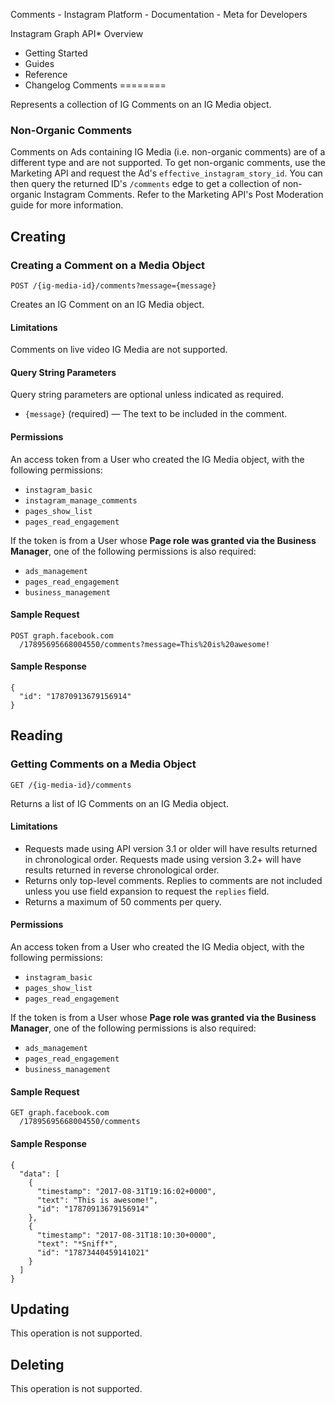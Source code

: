 Comments - Instagram Platform - Documentation - Meta for Developers

Instagram Graph API* Overview
* Getting Started
* Guides
* Reference
* Changelog
Comments
========

Represents a collection of IG Comments on an IG Media object.

### Non-Organic Comments

Comments on Ads containing IG Media (i.e. non-organic comments) are of a different type and are not supported. To get non-organic comments, use the Marketing API and request the Ad's `effective_instagram_story_id`. You can then query the returned ID's `/comments` edge to get a collection of non-organic Instagram Comments. Refer to the Marketing API's Post Moderation guide for more information.

Creating
--------

### Creating a Comment on a Media Object

`POST /{ig-media-id}/comments?message={message}`

Creates an IG Comment on an IG Media object.

#### Limitations

Comments on live video IG Media are not supported.

#### Query String Parameters

Query string parameters are optional unless indicated as required.

* `{message}` (required) — The text to be included in the comment.

#### Permissions

An access token from a User who created the IG Media object, with the following permissions:

* `instagram_basic`
* `instagram_manage_comments`
* `pages_show_list`
* `pages_read_engagement`

If the token is from a User whose **Page role was granted via the Business Manager**, one of the following permissions is also required:

* `ads_management`
* `pages_read_engagement`
* `business_management`

#### Sample Request

```
POST graph.facebook.com
  /17895695668004550/comments?message=This%20is%20awesome!
```
#### Sample Response

```
{
  "id": "17870913679156914"
}
```
Reading
-------

### Getting Comments on a Media Object

`GET /{ig-media-id}/comments`

Returns a list of IG Comments on an IG Media object.

#### Limitations

* Requests made using API version 3.1 or older will have results returned in chronological order. Requests made using version 3.2+ will have results returned in reverse chronological order.
* Returns only top-level comments. Replies to comments are not included unless you use field expansion to request the `replies` field.
* Returns a maximum of 50 comments per query.

#### Permissions

An access token from a User who created the IG Media object, with the following permissions:

* `instagram_basic`
* `pages_show_list`
* `pages_read_engagement`

If the token is from a User whose **Page role was granted via the Business Manager**, one of the following permissions is also required:

* `ads_management`
* `pages_read_engagement`
* `business_management`

#### Sample Request

```
GET graph.facebook.com
  /17895695668004550/comments
```
#### Sample Response

```
{
  "data": [
    {
      "timestamp": "2017-08-31T19:16:02+0000",
      "text": "This is awesome!",
      "id": "17870913679156914"
    },
    {
      "timestamp": "2017-08-31T18:10:30+0000",
      "text": "*Sniff*",
      "id": "17873440459141021"
    }
  ]
}
```
Updating
--------

This operation is not supported.

Deleting
--------

This operation is not supported.